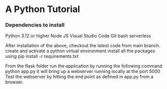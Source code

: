 
# A Python Tutorial 

### Dependencies to install

Python 3.12 or higher
Node JS
Visual Studio Code
Git bash
serverless

After installation of the above, checkout the latest code from main branch.
create and activate a python virtual environment
install all the packages using pip install -r requirements.txt

From the flask folder run the application by running the following command
python app.py
It will bring up a webserver running locally at the port 5000
Test the webserver by hitting the end point as defined in app.py from a browser.

